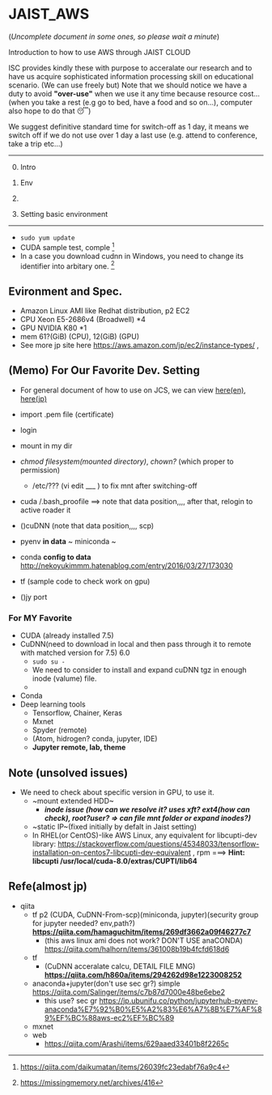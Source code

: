 # JAIST_AWS

(*Uncomplete document in some ones, so please wait a minute*)

Introduction to how to use AWS through JAIST CLOUD

ISC provides kindly these with purpose to acceralate our research and to have us acquire sophisticated information processing skill on educational scenario. (We can use  freely but) Note that we should notice we have a duty to avoid **"over-use"** when we use it any time because resource cost...  (when you take a rest (e.g go to bed, have a food and so on...), computer also hope to do that :sleeping:)

We suggest definitive standard time for switch-off as 1 day, it means we switch off if we do not use over 1 day a last use (e.g. attend to conference, take a trip etc...)
 
------------------------
0. Intro

1. Env
2.
3. Setting basic environment

------------
 - ` sudo yum update `
 - CUDA sample test, comple [^1]
 - In a case you download cudnn in Windows, you need to change its identifier into arbitary one. [^2]

## Evironment and Spec.
- Amazon Linux AMI like Redhat distribution, p2 EC2
- CPU Xeon E5-2686v4 (Broadwell) *4
- GPU NVIDIA K80 *1
- mem 61?(GiB) (CPU), 12(GiB) (GPU)
- See more jp site here https://aws.amazon.com/jp/ec2/instance-types/ ,


## (Memo) For Our Favorite Dev. Setting
- For general document of how to use on JCS, we can view [here(en)](http://www.jaist.ac.jp/iscenter/en/jaist-cloud/cloud/guidebook/), [here(jp)](http://www.jaist.ac.jp/iscenter/fileadmin/Contents/Top-Page/Cloud/Cloud-Service/JAISTCloudService-ja.pdf)

- import .pem file (certificate)
- login
- mount in my dir
- *chmod filesystem(mounted directory)*, *chown?* (which proper to permission)
  - /etc/??? (vi edit ___ ) to fix mnt after switching-off
- cuda   /.bash_proofile ==> note that data position,,,, after that, relogin to active roader it
- ()cuDNN (note that data position,,,, scp)

- pyenv **in data** ~ miniconda ~ 
- conda **config to data** http://nekoyukimmm.hatenablog.com/entry/2016/03/27/173030
- tf (sample code to check work on gpu)
- ()jy port

### For MY Favorite
- CUDA (already installed 7.5)
- CuDNN(need to download in local and then pass through it to remote with matched version for 7.5) 6.0
  - `sudo su -`
  - We need to consider to install and expand cuDNN tgz in enough inode (valume) file.
  - 
- Conda
- Deep learning tools
  - Tensorflow, Chainer, Keras
  - Mxnet
  - Spyder (remote)
  - (Atom, hidrogen? conda, jupyter, IDE)
  - **Jupyter remote, lab, theme**
  
  
  
## Note (unsolved issues)
- We need to check about specific version in GPU, to use it.
  - ~mount extended HDD~
    - ***inode issue (how can we resolve it? uses xft? ext4(how can check), root?user? => can file mnt folder or expand inodes?)***
  - ~static IP~(fixed initially by defalt in Jaist setting)
  - In RHEL(or CentOS)-like AWS Linux, any equivalent for libcupti-dev library: https://stackoverflow.com/questions/45348033/tensorflow-installation-on-centos7-libcupti-dev-equivalent , rpm   ===> **Hint: libcupti	/usr/local/cuda-8.0/extras/CUPTI/lib64**

## Refe(almost jp)
- qiita
  - tf p2 (CUDA, CuDNN-From-scp)(miniconda, jupyter)(security group for jupyter needed? env,path?) **https://qiita.com/hamaguchitm/items/269df3662a09f46277c7**
    - (this aws linux ami does not work?  DON'T USE anaCONDA) https://qiita.com/halhorn/items/361008b19b4fcfd618d6
  - tf
    - (CuDNN acceralate calcu, DETAIL FILE MNG) **https://qiita.com/h860a/items/294262d98e1223008252**
  - anaconda+jupyter(don't use sec gr?) simple https://qiita.com/Salinger/items/c7b87d7000e48be6ebe2
    - this use? sec gr https://jp.ubunifu.co/python/jupyterhub-pyenv-anaconda%E7%92%B0%E5%A2%83%E6%A7%8B%E7%AF%89%EF%BC%88aws-ec2%EF%BC%89
  - mxnet 
  - web
    - https://qiita.com/Arashi/items/629aaed33401b8f2265c


[^1]: https://qiita.com/daikumatan/items/26039fc23edabf76a9c4
[^2]: https://missingmemory.net/archives/416



